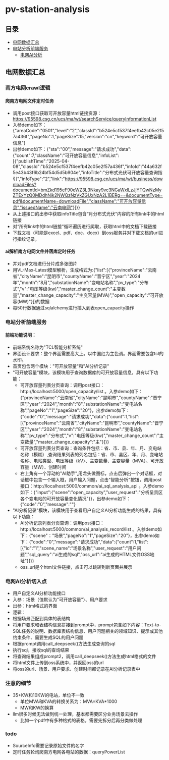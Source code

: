 # pv-station-analysis

## 目录
- [电网数据汇总](#电网数据汇总)
- [电站分析前端服务](#电站分析前端服务)
  - [电网AI分析](#电网AI分析)


## 电网数据汇总

### 南方电网crawl逻辑
 #### 爬南方电网文件定时任务
  * 调用post接口获取可开放容量html链接资源：https://95598.csg.cn/ucs/ma/wt/searchService/queryInformationList
   * 入参demo如下：{"areaCode":"0501","level":"2","classId":"b524e5cf537f4eefb42c05e2f57a436f","pageNo":1,"pageSize":15,"version":"cn","keyword":"可开放容量信息"}
   * 出参demo如下：{"sta":"00","message":"请求成功","data":{"count":7,"className":"可开放容量信息","infoList":[{"publishTime":"2025-04-08","classId":"b524e5cf537f4eefb42c05e2f57a436f","infoId":"44a632f5e43b43f6b24bf54d5d5b904e","infoTitle":"分布式光伏可开放容量查询指引","infoType":"2","link":"https://95598.csg.cn/ucs/ma/wt/business/downloadFiles?documentId=bmZkd195eF90eWZ3L3Nkay9vc3NGaWxlLzJjYTQwNzMyZTExYzQ0MDdhNjk2NWQzNzVkZGUxNzA2L1BERg==&documentType=pdf&documentName=downloadFile","className":"可开放容量信息","issuedName":"云南电网"}]}}
  * 从上述接口的出参中获取infoTitle包含“月分布式光伏”内容的所有link中的html链接
  * 对“所有link中的html链接”循环遍历进行爬取，获取html中的文档下载链接
  * 下载文档（可能是excel、pdf、doc、docx）到oss服务并对下载文档的url进行指纹记录，
 #### ai解析南方电网文件并落库定时任务
  * 并对pdf文档进行分片成多张图片
  * 用VL-Max-Latest模型解析，生成格式为:{"list":[{"provinceName":"云南省","cityName":"昆明市","countyName":"晋宁区","year":"2024年","month":"8月","substationName":"变电站名称","pv_type":"分布式","v":"电压等级(kw)","master_change_count":"主变数量","master_change_capacity":"主变容量(MVA)","open_capacity":"可开放容(MW)"}]}的数据
  * 每50行数据通过sqlalchemy进行插入到表open_capacity操作

### 电站分析前端服务
#### 前端功能说明：
 * 前端系统名称为"TCL智能分析系统"
 * 界面设计要求：整个界面需要高大上。以中国红为主色调。界面需要包含tcl的水印。
 * 首页包含两个模块："可开放容量"和"AI分析记录"
 * "可开放容量"模块，该模块用于查询数据库的可开放容量信息，具有以下功能：
   *  可开放容量列表分页查询：调用post接口：http://localhost:5000/open_capacity/list  。入参demo如下：{"provinceName":"云南省","cityName":"昆明市","countyName":"晋宁区","year":"2024","month":"8","substationName":"变电站名称","pageNo":"1","pageSize":"20"}，出参demo如下：{"code":"0","message":"请求成功","data":{"count":1,"list":[{"provinceName":"云南省","cityName":"昆明市","countyName":"晋宁区","year":"2024","month":"8","substationName":"变电站名称","pv_type":"分布式","v":"电压等级(kw)","master_change_count":"主变数量","master_change_capacity":"主"}]}}
   *  可开放容量列表分页查询：查询条件包括：省、市、县、年、月、变电站名称（模糊）,查询结果列表的列名包括：省、市、县区、年、月、变电站名称、电站类型、电压等级（kV）、主变数量、主变容量（MVA）、可开放容量（MW）、创建时间
   *  右上角有一个浮动的"AI助手",用龙头做图标，点击后弹出一个对话框，对话框中包含一个输入框，用户输入问题，点击"智能分析"按钮，调用post接口：http://localhost:5000/common/ai_sql_analysis_api  。入参demo如下：{"input":{"scene":"open_capacity","user_request":"分析呈贡区各个变电站的可开放容量变化情况"}}，出参demo如下：{"code":"0","message":""}
 * "AI分析记录"模块，该模块用于查看用户自定义AI分析功能生成的结果，具有以下功能：
   *  AI分析记录列表分页查询：调用post接口：http://localhost:5000/common/ai_analysis_record/list  。入参demo如下：{"scene"："场景","pageNo":"1","pageSize":"20"}，出参demo如下：{"code":"0","message":"请求成功","data":{"count":1,"list":[{"id":"1","scene_name":"场景名称","user_request":"用户问题","sql_query":"ai生成的sql","oss_url":"ai生成的HTML文件OSS地址"}]}}
   *  oss_url是个html文件链接，点击可以跳转到新页面并展示

### 电网AI分析切入点
 * 用户自定义AI分析功能接口
  * 入参：场景（值默认为"可开放容量"）、用户要求
  * 出参：html格式的界面
  * 逻辑：
   * 根据场景匹配到具体的表结构
   * 将用户要求和表结构信息拼接到prompt中，prompt包含如下内容：Text-to-SQL任务的说明、数据库表结构信息、用户问题相关的领域知识、提示或其他约束条件、需要生成SQL的用户问题
   * 根据prompt调用call_deepseek()方法生成查询的sql
   * 执行sql，接收sql的查询结果
   * 将查询结果组成prompt2，调用call_deepseek()方法生成html格式的文件
   * 将html文件上传到oss系统中，并返回oss的url
   * 将oss的url、场景、用户要求、创建时间都记录在AI分析记录表中

### 注意的细节
 * 35+KW和10KW的电站，单位不一致
   * 单位MVA和KVA的转换关系为：MVA=KVA*1000
   * MW和KW的换算
 * llm很多时候无法做到统一处理，基本都需要区分业务场景去操作
   * 比如一个pdf中有多种格式的表格，需要先拆分后再分类做处理

### todo
 * SourceInfo需要记录原始文件的名字
 * 定时任务轮询爬南方电网各电站的数据：queryPowerList